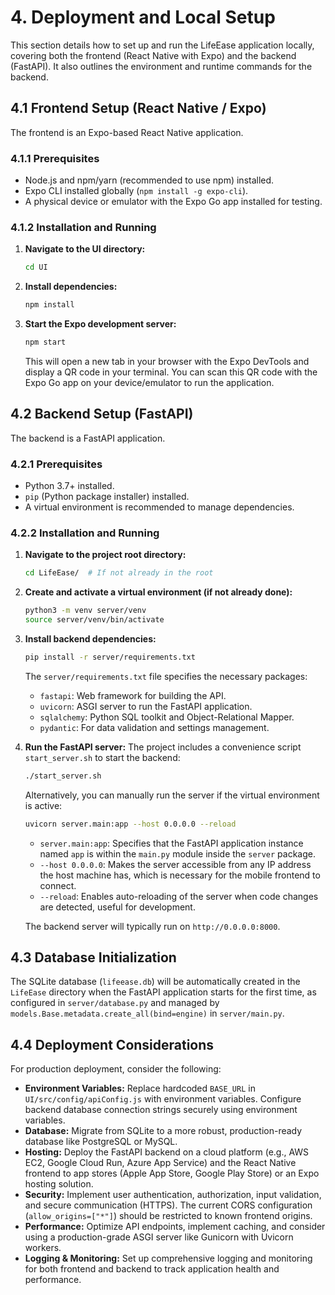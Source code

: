 # 4. Deployment and Local Setup

This section details how to set up and run the LifeEase application locally, covering both the frontend (React Native with Expo) and the backend (FastAPI). It also outlines the environment and runtime commands for the backend.

## 4.1 Frontend Setup (React Native / Expo)

The frontend is an Expo-based React Native application.

### 4.1.1 Prerequisites

*   Node.js and npm/yarn (recommended to use npm) installed.
*   Expo CLI installed globally (`npm install -g expo-cli`).
*   A physical device or emulator with the Expo Go app installed for testing.

### 4.1.2 Installation and Running

1.  **Navigate to the UI directory:**
    ```bash
    cd UI
    ```
2.  **Install dependencies:**
    ```bash
    npm install
    ```
3.  **Start the Expo development server:**
    ```bash
    npm start
    ```
    This will open a new tab in your browser with the Expo DevTools and display a QR code in your terminal. You can scan this QR code with the Expo Go app on your device/emulator to run the application.

## 4.2 Backend Setup (FastAPI)

The backend is a FastAPI application.

### 4.2.1 Prerequisites

*   Python 3.7+ installed.
*   `pip` (Python package installer) installed.
*   A virtual environment is recommended to manage dependencies.

### 4.2.2 Installation and Running

1.  **Navigate to the project root directory:**
    ```bash
    cd LifeEase/  # If not already in the root
    ```
2.  **Create and activate a virtual environment (if not already done):**
    ```bash
    python3 -m venv server/venv
    source server/venv/bin/activate
    ```
3.  **Install backend dependencies:**
    ```bash
    pip install -r server/requirements.txt
    ```
    The `server/requirements.txt` file specifies the necessary packages:
    *   `fastapi`: Web framework for building the API.
    *   `uvicorn`: ASGI server to run the FastAPI application.
    *   `sqlalchemy`: Python SQL toolkit and Object-Relational Mapper.
    *   `pydantic`: For data validation and settings management.

4.  **Run the FastAPI server:**
    The project includes a convenience script `start_server.sh` to start the backend:
    ```bash
    ./start_server.sh
    ```
    Alternatively, you can manually run the server if the virtual environment is active:
    ```bash
    uvicorn server.main:app --host 0.0.0.0 --reload
    ```
    *   `server.main:app`: Specifies that the FastAPI application instance named `app` is within the `main.py` module inside the `server` package.
    *   `--host 0.0.0.0`: Makes the server accessible from any IP address the host machine has, which is necessary for the mobile frontend to connect.
    *   `--reload`: Enables auto-reloading of the server when code changes are detected, useful for development.

    The backend server will typically run on `http://0.0.0.0:8000`.

## 4.3 Database Initialization

The SQLite database (`lifeease.db`) will be automatically created in the `LifeEase` directory when the FastAPI application starts for the first time, as configured in `server/database.py` and managed by `models.Base.metadata.create_all(bind=engine)` in `server/main.py`.

## 4.4 Deployment Considerations

For production deployment, consider the following:

*   **Environment Variables:** Replace hardcoded `BASE_URL` in `UI/src/config/apiConfig.js` with environment variables. Configure backend database connection strings securely using environment variables.
*   **Database:** Migrate from SQLite to a more robust, production-ready database like PostgreSQL or MySQL.
*   **Hosting:** Deploy the FastAPI backend on a cloud platform (e.g., AWS EC2, Google Cloud Run, Azure App Service) and the React Native frontend to app stores (Apple App Store, Google Play Store) or an Expo hosting solution.
*   **Security:** Implement user authentication, authorization, input validation, and secure communication (HTTPS). The current CORS configuration (`allow_origins=["*"]`) should be restricted to known frontend origins.
*   **Performance:** Optimize API endpoints, implement caching, and consider using a production-grade ASGI server like Gunicorn with Uvicorn workers.
*   **Logging & Monitoring:** Set up comprehensive logging and monitoring for both frontend and backend to track application health and performance.
